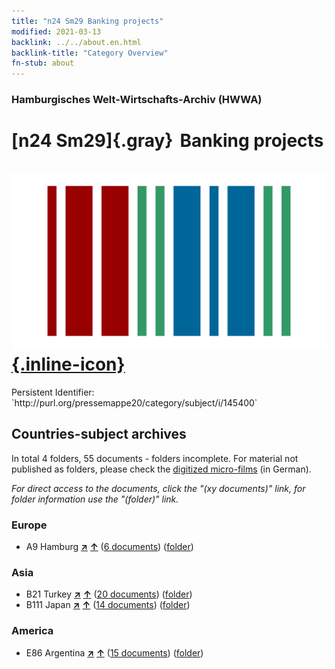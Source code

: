 ```yaml
---
title: "n24 Sm29 Banking projects"
modified: 2021-03-13
backlink: ../../about.en.html
backlink-title: "Category Overview"
fn-stub: about
---
```


### Hamburgisches Welt-Wirtschafts-Archiv (HWWA)

# [n24 Sm29]{.gray}&#8201; Banking projects &#160; [![Wikidata](/images/Wikidata-logo.svg "Wikidata"){.inline-icon}](http://www.wikidata.org/entity/Q104711051)

<div class="hint">Persistent Identifier: `http://purl.org/pressemappe20/category/subject/i/145400`</div>







## Countries-subject archives





In total 4 folders, 55 documents - folders incomplete.
For material not published as folders, please check the [digitized micro-films](/film/h1_sh.de.html) (in German).

_For direct access to the documents, click the "(xy documents)" link, for folder information use the "(folder)" link._



### Europe

- A9 Hamburg [**&nearr;**](../../../geo/i/140905/about.en.html "Hamburg (all folders)") [**&uarr;**](../../../geo/about.en.html#A9 "Country category system") (<a href="https://pm20.zbw.eu/iiifview/folder/sh/140905,145400" title="about: Hamburg : Banking projects" target="_blank">6 documents</a>) ([folder](../../../../folder/sh/1409xx/140905/1454xx/145400/about.en.html))

### Asia

- B21 Turkey [**&nearr;**](../../../geo/i/141111/about.en.html "Turkey (all folders)") [**&uarr;**](../../../geo/about.en.html#B21 "Country category system") (<a href="https://pm20.zbw.eu/iiifview/folder/sh/141111,145400" title="about: Turkey : Banking projects" target="_blank">20 documents</a>) ([folder](../../../../folder/sh/1411xx/141111/1454xx/145400/about.en.html))
- B111 Japan [**&nearr;**](../../../geo/i/141272/about.en.html "Japan (all folders)") [**&uarr;**](../../../geo/about.en.html#B111 "Country category system") (<a href="https://pm20.zbw.eu/iiifview/folder/sh/141272,145400" title="about: Japan : Banking projects" target="_blank">14 documents</a>) ([folder](../../../../folder/sh/1412xx/141272/1454xx/145400/about.en.html))

### America

- E86 Argentina [**&nearr;**](../../../geo/i/141692/about.en.html "Argentina (all folders)") [**&uarr;**](../../../geo/about.en.html#E86 "Country category system") (<a href="https://pm20.zbw.eu/iiifview/folder/sh/141692,145400" title="about: Argentina : Banking projects" target="_blank">15 documents</a>) ([folder](../../../../folder/sh/1416xx/141692/1454xx/145400/about.en.html))








